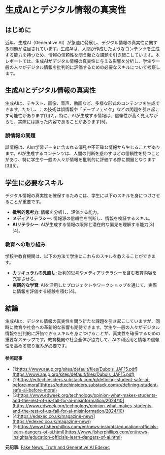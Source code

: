 # 生成AIとデジタル情報の真実性

## はじめに

近年、生成AI（Generative AI）が急速に発展し、デジタル情報の真実性に関する問題が注目されています。生成AIは、人間が作成したようなコンテンツを生成する能力を持つため、情報の信頼性を問う新たな課題を引き起こしています。本レポートでは、生成AIがデジタル情報の真実性に与える影響を分析し、学生や一般の人々がデジタル情報を批判的に評価するための必要なスキルについて考察します。

## 生成AIとデジタル情報の真実性

生成AIは、テキスト、画像、音声、動画など、多様な形式のコンテンツを生成できます。ただし、この技術は誤情報や「デープフェイク」などの問題を引き起こす可能性があります[1][2]。特に、AIが生成する情報は、信頼性が高く見えながらも、実際には誤った内容であることがあります[5]。

### 誤情報の問題

誤情報は、AIの学習データに含まれる偏見や不正確な情報から生じることがあります。AIが生成するコンテンツは、人間の判断を惑わすほどの信頼性を持つことがあり、特に学生や一般の人々が情報を批判的に評価する際に問題となります[3][5]。

## 学生に必要なスキル

デジタル情報の真実性を確保するためには、学生に以下のスキルを身につけさせることが重要です。

- **批判的思考力**: 情報を分析し、評価する能力。
- **メディアリテラシー**: 情報源の信頼性を判断し、情報を検証するスキル。
- **AIリテラシー**: AIが生成する情報の限界と潜在的な偏見を理解する能力[3][4]。

### 教育への取り組み

学校や教育機関は、以下の方法で学生にこれらのスキルを教えることができます。

- **カリキュラムの見直し**: 批判的思考やメディアリテラシーを含む教育内容を充実させる。
- **実践的な学習**: AIを活用したプロジェクトやワークショップを通じて、実際に情報を評価する経験を積む[4]。

## 結論

生成AIは、デジタル情報の真実性を問う新たな課題を引き起こしていますが、同時に教育や社会への革新的な影響も期待できます。学生や一般の人々がデジタル情報を批判的に評価できるスキルを身につけることが、真実性を確保するための重要なステップです。教育機関や社会全体が協力して、AIの利活用と情報の信頼性を高める取り組みが必要です。

#### 参照記事
- [1:https://www.aaup.org/sites/default/files/Dubois_JAF15.pdf](https://www.aaup.org/sites/default/files/Dubois_JAF15.pdf)
- [2:https://edtechinsiders.substack.com/p/defining-student-safe-ai-before-moral](https://edtechinsiders.substack.com/p/defining-student-safe-ai-before-moral)
- [3:https://www.edweek.org/technology/opinion-what-makes-students-and-the-rest-of-us-fall-for-ai-misinformation/2024/10](https://www.edweek.org/technology/opinion-what-makes-students-and-the-rest-of-us-fall-for-ai-misinformation/2024/10)
- [4:https://edexec.co.uk/magazine-new/](https://edexec.co.uk/magazine-new/)
- [5:https://www.fisherphillips.com/en/news-insights/education-officials-learn-dangers-of-ai.html](https://www.fisherphillips.com/en/news-insights/education-officials-learn-dangers-of-ai.html)


**元記事:** [Fake News, Truth and Generative AI Edexec](https://edexec.co.uk/fake-news-truth-and-generative-ai/)